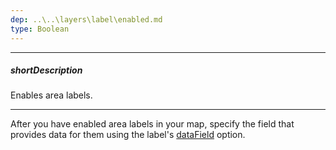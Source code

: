 ```yaml
---
dep: ..\..\layers\label\enabled.md
type: Boolean
---
```

---
##### shortDescription
Enables area labels.

---
After you have enabled area labels in your map, specify the field that provides data for them using the label's [dataField](/api-reference/20%20Data%20Visualization%20Widgets/dxVectorMap/1%20Configuration/areaSettings/label/dataField.md '/Documentation/ApiReference/Data_Visualization_Widgets/dxVectorMap/Configuration/areaSettings/label/#dataField') option.